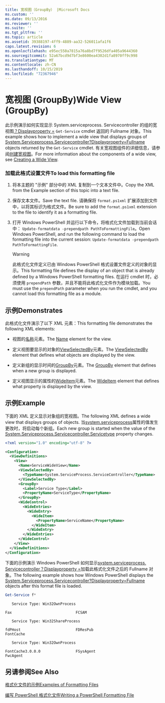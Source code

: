 ```yaml
---
title: 宽视图（GroupBy） |Microsoft Docs
ms.custom: ''
ms.date: 09/13/2016
ms.reviewer: ''
ms.suite: ''
ms.tgt_pltfrm: ''
ms.topic: article
ms.assetid: 39388197-4ff9-4889-aa32-526011afa1f6
caps.latest.revision: 6
ms.openlocfilehash: e95ec550a7815a76a8bd7f9526dfa405a9644360
ms.sourcegitcommit: 52a67bcd9d7bf3e8600ea4302d1fa8970ff9c998
ms.translationtype: MT
ms.contentlocale: zh-CN
ms.lasthandoff: 10/15/2019
ms.locfileid: "72367946"
---
```

# <a name="wide-view-groupby"></a><span data-ttu-id="3ef93-102">宽视图 (GroupBy)</span><span class="sxs-lookup"><span data-stu-id="3ef93-102">Wide View (GroupBy)</span></span>

<span data-ttu-id="3ef93-103">此示例演示如何实现显示 System.serviceprocess. Servicecontroller 的组的宽视图[？Displayproperty =](/dotnet/api/System.ServiceProcess.ServiceController) `Get-Service` cmdlet 返回的 Fullname 对象。</span><span class="sxs-lookup"><span data-stu-id="3ef93-103">This example shows how to implement a wide view that displays groups of [System.Serviceprocess.Servicecontroller?Displayproperty=Fullname](/dotnet/api/System.ServiceProcess.ServiceController) objects returned by the `Get-Service` cmdlet.</span></span> <span data-ttu-id="3ef93-104">有关宽视图组件的详细信息，请参阅[创建宽视图](./creating-a-wide-view.md)。</span><span class="sxs-lookup"><span data-stu-id="3ef93-104">For more information about the components of a wide view, see [Creating a Wide View](./creating-a-wide-view.md).</span></span>

### <a name="to-load-this-formatting-file"></a><span data-ttu-id="3ef93-105">加载此格式设置文件</span><span class="sxs-lookup"><span data-stu-id="3ef93-105">To load this formatting file</span></span>

1. <span data-ttu-id="3ef93-106">将本主题的 "示例" 部分中的 XML 复制到一个文本文件中。</span><span class="sxs-lookup"><span data-stu-id="3ef93-106">Copy the XML from the Example section of this topic into a text file.</span></span>

2. <span data-ttu-id="3ef93-107">保存文本文件。</span><span class="sxs-lookup"><span data-stu-id="3ef93-107">Save the text file.</span></span> <span data-ttu-id="3ef93-108">请确保将 `format.ps1xml` 扩展添加到文件中，以将其标识为格式文件。</span><span class="sxs-lookup"><span data-stu-id="3ef93-108">Be sure to add the `format.ps1xml` extension to the file to identify it as a formatting file.</span></span>

3. <span data-ttu-id="3ef93-109">打开 Windows PowerShell 并运行以下命令，将格式化文件加载到当前会话中： `Update-formatdata -prependpath PathToFormattingFile`。</span><span class="sxs-lookup"><span data-stu-id="3ef93-109">Open Windows PowerShell, and run the following command to load the formatting file into the current session: `Update-formatdata -prependpath PathToFormattingFile`.</span></span>

   > [!WARNING]
   > <span data-ttu-id="3ef93-110">此格式化文件定义已由 Windows PowerShell 格式设置文件定义的对象的显示。</span><span class="sxs-lookup"><span data-stu-id="3ef93-110">This formatting file defines the display of an object that is already defined by a Windows PowerShell formatting files.</span></span> <span data-ttu-id="3ef93-111">在运行 cmdlet 时，必须使用 `prependPath` 参数，并且不能将此格式化文件作为模块加载。</span><span class="sxs-lookup"><span data-stu-id="3ef93-111">You must use the `prependPath` parameter when you run the cmdlet, and you cannot load this formatting file as a module.</span></span>

## <a name="demonstrates"></a><span data-ttu-id="3ef93-112">示例</span><span class="sxs-lookup"><span data-stu-id="3ef93-112">Demonstrates</span></span>

<span data-ttu-id="3ef93-113">此格式化文件演示了以下 XML 元素：</span><span class="sxs-lookup"><span data-stu-id="3ef93-113">This formatting file demonstrates the following XML elements:</span></span>

- <span data-ttu-id="3ef93-114">视图的[名称](./name-element-for-view-format.md)元素。</span><span class="sxs-lookup"><span data-stu-id="3ef93-114">The [Name](./name-element-for-view-format.md) element for the view.</span></span>

- <span data-ttu-id="3ef93-115">定义视图要显示的对象的[ViewSelectedBy](./viewselectedby-element-format.md)元素。</span><span class="sxs-lookup"><span data-stu-id="3ef93-115">The [ViewSelectedBy](./viewselectedby-element-format.md) element that defines what objects are displayed by the view.</span></span>

- <span data-ttu-id="3ef93-116">定义新组的显示时间的[GroupBy](./groupby-element-for-view-format.md)元素。</span><span class="sxs-lookup"><span data-stu-id="3ef93-116">The [GroupBy](./groupby-element-for-view-format.md) element that defines when a new group is displayed.</span></span>

- <span data-ttu-id="3ef93-117">定义视图显示的属性的[WideItem](./wideitem-element-for-widecontrol-format.md)元素。</span><span class="sxs-lookup"><span data-stu-id="3ef93-117">The [WideItem](./wideitem-element-for-widecontrol-format.md) element that defines what property is displayed by the view.</span></span>

## <a name="example"></a><span data-ttu-id="3ef93-118">示例</span><span class="sxs-lookup"><span data-stu-id="3ef93-118">Example</span></span>

<span data-ttu-id="3ef93-119">下面的 XML 定义显示对象组的宽视图。</span><span class="sxs-lookup"><span data-stu-id="3ef93-119">The following XML defines a wide view that displays groups of objects.</span></span> <span data-ttu-id="3ef93-120">当[system.serviceprocess](/dotnet/api/System.ServiceProcess.ServiceController.ServiceType)属性的值发生更改时，将启动每个新组。</span><span class="sxs-lookup"><span data-stu-id="3ef93-120">Each new group is started when the value of the [System.Serviceprocess.Servicecontroller.Servicetype](/dotnet/api/System.ServiceProcess.ServiceController.ServiceType) property changes.</span></span>

```xml
<?xml version="1.0" encoding="utf-8" ?>

<Configuration>
  <ViewDefinitions>
    <View>
      <Name>ServiceWideView</Name>
      <ViewSelectedBy>
        <TypeName>System.ServiceProcess.ServiceController</TypeName>
      </ViewSelectedBy>
      <GroupBy>
        <Label>Service Type</Label>
        <PropertyName>ServiceType</PropertyName>
      </GroupBy>
      <WideControl>
        <WideEntries>
          <WideEntry>
            <WideItem>
              <PropertyName>ServiceName</PropertyName>
            </WideItem>
          </WideEntry>
        </WideEntries>
      </WideControl>
    </View>
  </ViewDefinitions>
</Configuration>
```

<span data-ttu-id="3ef93-121">下面的示例演示 Windows PowerShell 如何显示[system.serviceprocess. Servicecontroller？Displayproperty =](/dotnet/api/System.ServiceProcess.ServiceController)加载此格式化文件之后的 Fullname 对象。</span><span class="sxs-lookup"><span data-stu-id="3ef93-121">The following example shows how Windows PowerShell displays the [System.Serviceprocess.Servicecontroller?Displayproperty=Fullname](/dotnet/api/System.ServiceProcess.ServiceController) objects after this format file is loaded.</span></span>

```powershell
Get-Service f*
```

```output
   Service Type: Win32OwnProcess

Fax                             FCSAM

   Service Type: Win32ShareProcess

fdPHost                         FDResPub
FontCache

   Service Type: Win32OwnProcess

FontCache3.0.0.0                FSysAgent
FwcAgent
```

## <a name="see-also"></a><span data-ttu-id="3ef93-122">另请参阅</span><span class="sxs-lookup"><span data-stu-id="3ef93-122">See Also</span></span>

[<span data-ttu-id="3ef93-123">格式化文件的示例</span><span class="sxs-lookup"><span data-stu-id="3ef93-123">Examples of Formatting Files</span></span>](./examples-of-formatting-files.md)

[<span data-ttu-id="3ef93-124">编写 PowerShell 格式化文件</span><span class="sxs-lookup"><span data-stu-id="3ef93-124">Writing a PowerShell Formatting File</span></span>](./writing-a-powershell-formatting-file.md)
